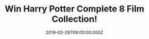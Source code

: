 ---
campaign-uuid: "c-05afb010-cd3c-4c41-b47c-d236ed51b654"
type: "Competition"
category: "Entertainment"
date: "2019-02-28T09:00:00.000Z"
end-date: "2019-03-28T23:59:00.000Z"
disable-form: false
is_promoted: false
has_entry_page: true
title: "Win Harry Potter Complete 8 Film Collection!"
competition-description: "<p>We have on our hands the best gift a Harry Potter fan\
  \ could ever ask for: the complete 8 Film Collection from our favourite wizard of\
  \ all times, Harry Potter. Harry Potter and the Philosopher's Stone, Harry Potter\
  \ and the Chamber of Secrets, Harry Potter and the Prisoner of Azkaban, Harry Potter\
  \ and the Goblet of Fire, Harry Potter and the Order of the Phoenix, Harry Potter\
  \ and the Half-Blood Prince, & Harry Potter and the Deathly Hallows, Part 1 and\
  \ 2!</p>\n<p>A Classic great entertainment for everybody. Timeless rewatchable collection.\
  \ Want it? Click below for a chance to win.</p>\n"
hero-header: "Win Harry Potter Complete 8 Film Collection!"
terms-confirmation: "N/A"
banner-img: "https://assets.expresslyapp.com/asset-472d8459-9553-4a92-af48-b61d05267243.jpg"
logo-left-href: "http://club.expressly.io"
logo-left-image: "https://assets.expresslyapp.com/asset-0b0c3f90-3306-4018-a34e-0f9c741b97ab.jpg"
logo-left-title: "Expressly Club"
bg-image-hero: "https://assets.expresslyapp.com/asset-cb9a34b0-7187-4d5e-9211-92a832277ecf.jpg"
bg-image-first: "https://assets.expresslyapp.com/asset-1bcc8193-a843-48f7-8235-632955646ff1.jpg"
section1-content: "<p>When Harry Potter learns on his eleventh birthday that he is,\
  \ in fact, a wizard, he is quickly swept up into the spellbinding world of Hogwarts\
  \ School of Witchcraft and Wizardry alongside new best friends, Ron Weasley and\
  \ Hermione Granger. He soon discovers, though, that there is a much darker side\
  \ to the wizarding world than any of them could have imagined.</p>\n<p>That is just\
  \ the beginning of an amazing adventure. Want to know what’s next? Enter the form\
  \ below and you could taking home the incredible Harry Potter Complete 8 Film Collection,\
  \ such a piece of art to a Harry Potter fan!</p>\n<p>Good luck!</p>\n"
entry-title: "Win Harry Potter Complete 8 Film Collection!"
entry-content: "<p>Enter the draw to winHarry Potter Complete 8 Film Collection by\
  \ entering below before 23:59 on 28th of March 2019.\n\_</p>\n"
has-winner: false
prize-description: "Harry Potter Complete 8 Film Collection."
special-conditions: "Multiple entries are allowed up to one every day.\r\nThis competition\
  \ is also available on: https://aaa.nme.com/competitions/\r\nharry-potter-8-film-collection"
country-restrictions:
- "GB"
---